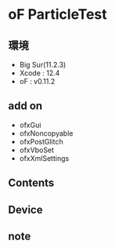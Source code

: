 # oF ParticleTest #

## 環境 ##
*	Big Sur(11.2.3)
*	Xcode : 12.4
*	oF : v0.11.2

## add on ##
* ofxGui
* ofxNoncopyable
* ofxPostGlitch
* ofxVboSet
* ofxXmlSettings

  
## Contents ##

## Device ##


## note ##






